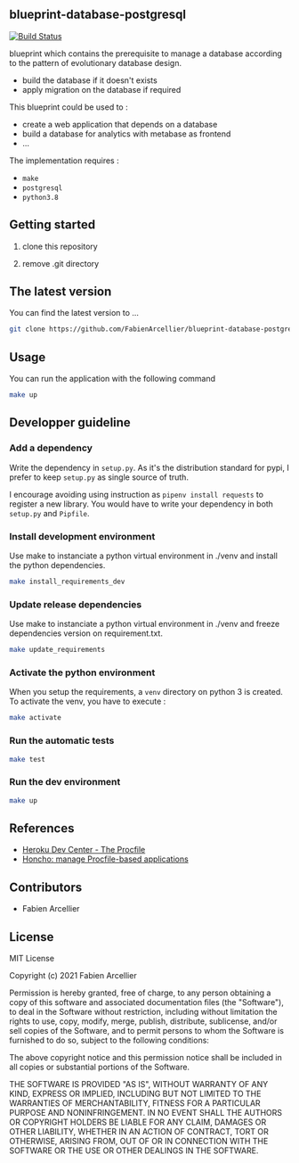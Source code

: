 ## blueprint-database-postgresql

[![Build Status](https://travis-ci.org/FabienArcellier/blueprint-cli-multicommands-python.svg?branch=master)](https://travis-ci.org/FabienArcellier/blueprint-cli-multicommands-python)

blueprint which contains the prerequisite to manage a database according
to the pattern of evolutionary database design.

* build the database if it doesn't exists
* apply migration on the database if required

This blueprint could be used to :

* create a web application that depends on a database
* build a database for analytics with metabase as frontend
* ...

The implementation requires :

* ``make``
* ``postgresql``
* ``python3.8``

## Getting started

1. clone this repository

2. remove .git directory

## The latest version

You can find the latest version to ...

```bash
git clone https://github.com/FabienArcellier/blueprint-database-postgresql.git
```

## Usage

You can run the application with the following command

```bash
make up
```

## Developper guideline

### Add a dependency

Write the dependency in ``setup.py``. As it's the distribution standard for pypi,
I prefer to keep ``setup.py`` as single source of truth.

I encourage avoiding using instruction as ``pipenv install requests`` to register
a new library. You would have to write your dependency in both ``setup.py`` and ``Pipfile``.

### Install development environment

Use make to instanciate a python virtual environment in ./venv and install the
python dependencies.

```bash
make install_requirements_dev
```

### Update release dependencies

Use make to instanciate a python virtual environment in ./venv and freeze
dependencies version on requirement.txt.

```bash
make update_requirements
```

### Activate the python environment

When you setup the requirements, a `venv` directory on python 3 is created.
To activate the venv, you have to execute :

```bash
make activate
```
### Run the automatic tests

```bash
make test
```

### Run the dev environment

```bash
make up
```

## References

* [Heroku Dev Center - The Procfile](https://devcenter.heroku.com/articles/procfile)
* [Honcho: manage Procfile-based applications](https://honcho.readthedocs.io/en/latest/)

## Contributors

* Fabien Arcellier

## License

MIT License

Copyright (c) 2021 Fabien Arcellier

Permission is hereby granted, free of charge, to any person obtaining a copy
of this software and associated documentation files (the "Software"), to deal
in the Software without restriction, including without limitation the rights
to use, copy, modify, merge, publish, distribute, sublicense, and/or sell
copies of the Software, and to permit persons to whom the Software is
furnished to do so, subject to the following conditions:

The above copyright notice and this permission notice shall be included in all
copies or substantial portions of the Software.

THE SOFTWARE IS PROVIDED "AS IS", WITHOUT WARRANTY OF ANY KIND, EXPRESS OR
IMPLIED, INCLUDING BUT NOT LIMITED TO THE WARRANTIES OF MERCHANTABILITY,
FITNESS FOR A PARTICULAR PURPOSE AND NONINFRINGEMENT. IN NO EVENT SHALL THE
AUTHORS OR COPYRIGHT HOLDERS BE LIABLE FOR ANY CLAIM, DAMAGES OR OTHER
LIABILITY, WHETHER IN AN ACTION OF CONTRACT, TORT OR OTHERWISE, ARISING FROM,
OUT OF OR IN CONNECTION WITH THE SOFTWARE OR THE USE OR OTHER DEALINGS IN THE
SOFTWARE.
